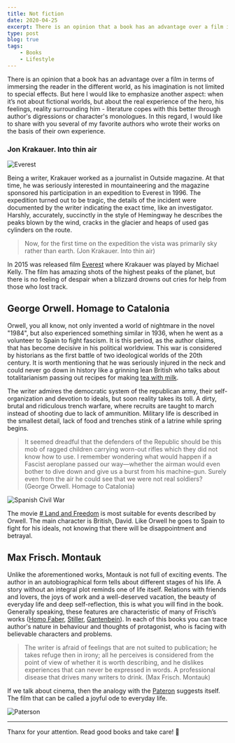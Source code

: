```yaml
---
title: Not fiction
date: 2020-04-25
excerpt: There is an opinion that a book has an advantage over a film in terms of immersing the reader in the different world...
type: post
blog: true
tags:
    - Books
    - Lifestyle
---
```



There is an opinion that a book has an advantage over a film in terms of immersing the reader in the different world, as his imagination is not limited to special effects. But here I would like to emphasize another aspect: when it’s not about fictional worlds, but about the real experience of the hero, his feelings, reality surrounding him - literature copes with this better through author's digressions or character's monologues. In this regard, I would like to share with you several of my favorite authors who wrote their works on the basis of their own experience.

### Jon Krakauer. Into thin air

![Everest](https://m1.35photo.pro/photos_series/1169/1169134.jpg)

Being a writer, Krakauer worked as a journalist in Outside magazine. At that time, he was seriously interested in mountaineering and the magazine sponsored his participation in an expedition to Everest in 1996. The expedition turned out to be tragic, the details of the incident were documented by the writer indicating the exact time, like an investigator.  Harshly, accurately, succinctly in the style of Hemingway he describes the peaks blown by the wind, cracks in the glacier and heaps of used gas cylinders on the route.

> Now, for the first time on the expedition the vista was primarily sky rather than earth. (Jon Krakauer. Into thin air)

In 2015 was released film [Everest](https://www.imdb.com/title/tt2719848/) where Krakauer was played by Michael Kelly. The film has amazing shots of the highest peaks of the planet, but there is no feeling of despair when a blizzard drowns out cries for help from those who lost track.


## George Orwell. Homage to Catalonia


Orwell, you all know, not only invented a world of nightmare in the novel "1984", but also experienced something similar in 1936, when he went as a volunteer to Spain to fight fascism. It is this period, as the author claims, that has become decisive in his political worldview. This war is considered by historians as the first battle of two ideological worlds of the 20th century. It is worth mentioning that he was seriously injured in the neck and could never go down in history like a grinning lean British who talks about totalitarianism passing out recipes for making [tea with milk](https://en.wikipedia.org/wiki/A_Nice_Cup_of_Tea).  

The writer admires the democratic system of the republican army, their self-organization and devotion to ideals, but soon reality takes its toll. A dirty, brutal and ridiculous trench warfare, where recruits are taught to march instead of  shooting due to lack of ammunition. Military life is described in the smallest detail, lack of food and trenches stink of a latrine while spring begins.


> It seemed dreadful that the defenders of the Republic should be this mob of ragged children carrying worn-out rifles which they did not know how to use. I remember wondering what would happen if a Fascist aeroplane passed our way—whether the airman would even bother to dive down and give us a burst from his machine-gun. Surely even from the air he could see that we were not real soldiers? (George Orwell. Homage to Catalonia)


![Spanish Civil War](https://media2.nekropole.info/2014/10/Dzordzs-Orvels.png)

The movie [# Land and Freedom](https://www.imdb.com/title/tt0114671) is most suitable for events described by Orwell. The main character is British, David. Like Orwell he goes to Spain to fight for his ideals,  not knowing that there will be disappointment and betrayal.


## Max Frisch. Montauk

Unlike the aforementioned works, Montauk is not full of exciting events. The author in an autobiographical form tells about different stages of his life. A story without an integral plot reminds one of life itself. Relations with friends and lovers, the joys of work and a well-deserved vacation, the beauty of everyday life and deep self-reflection, this is what you will find in the book. Generally speaking, these features are characteristic of many of Frisch’s works ([Homo Faber](https://en.wikipedia.org/wiki/Homo_Faber_%28novel%29), [Stiller](https://de.wikipedia.org/wiki/Stiller_%28Max_Frisch%29), [Gantenbein](https://en.wikipedia.org/wiki/Gantenbein)). In each of this books you can trace author's nature in behaviour and thoughts of protagonist, who is facing with believable characters and problems.

> The writer is afraid of feelings that are not suited to publication; he takes refuge then in irony; all he perceives is considered from the point of view of whether it is worth describing, and he dislikes experiences that can never be expressed in words. A professional disease that drives many writers to drink. (Max Frisch. Montauk)


If we talk about cinema, then the analogy with the [Pateron](https://www.imdb.com/title/tt5247022) suggests itself. The film that can be called a joyful ode to everyday life.

![Paterson](https://disgustingmen.com/wp-content/uploads/2017/02/kinopoisk.ru-Paterson-2808833.jpg)

---

Thanx for your attention. Read good books and take care! 🌚